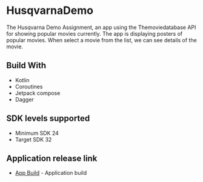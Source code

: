 # HusqvarnaDemo

The Husqvarna Demo Assignment, an app using the Themoviedatabase API for showing popular movies
currently. The app is displaying posters of popular movies. When select a movie from the list, we
can see details of the movie.

## Build With

- Kotlin
- Coroutines
- Jetpack compose
- Dagger

## SDK levels supported

- Minimum SDK 24
- Target SDK 32

## Application release link

- [App Build](https://github.com/hemantlatkar/HusqvarnaDemo/tree/main/app/release) - Application
  build

